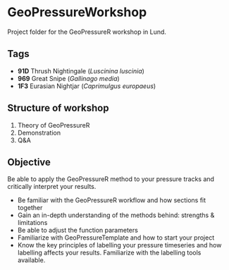 # GeoPressureWorkshop

Project folder for the GeoPressureR workshop in Lund.

## Tags

- **91D** Thrush Nightingale (_Luscinina luscinia_)
- **969** Great Snipe (_Gallinago media_)
- **1F3** Eurasian Nightjar (_Caprimulgus europaeus_)

## Structure of workshop

1. Theory of GeoPressureR
2. Demonstration
3. Q&A

## Objective

Be able to apply the GeoPressureR method to your pressure tracks and critically interpret your results.


- Be familiar with the GeoPressureR workflow and how sections fit together
- Gain an in-depth understanding of the methods behind: strengths & limitations
- Be able to adjust the function parameters
- Familiarize with GeoPressureTemplate and how to start your project
- Know the key principles of labelling your pressure timeseries and how labelling affects your results.  Familiarize with the labelling tools available.
